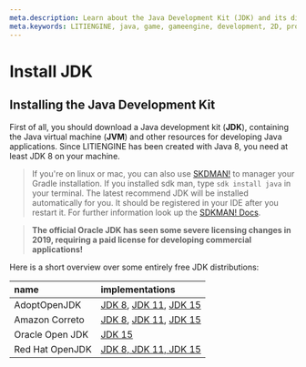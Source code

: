 ```yaml
---
meta.description: Learn about the Java Development Kit (JDK) and its different distributions.
meta.keywords: LITIENGINE, java, game, gameengine, development, 2D, programming, ide, eclipse, intellij, netbeans
---
```


# Install JDK

## Installing the Java Development Kit 
First of all, you should download a Java development kit (**JDK**), containing the Java virtual machine (**JVM**) and other resources for developing Java applications.
Since LITIENGINE has been created with Java 8, you need at least JDK 8 on your machine.
> If you're on linux or mac, you can also use [SKDMAN!](https://sdkman.io/) to manager your Gradle installation. If you installed sdk man, type `sdk install java` in your terminal. The latest recommend JDK will be installed automatically for you. It should be registered in your IDE after you restart it. For further information look up the [SDKMAN! Docs](https://sdkman.io/usage).

> **The official Oracle JDK has seen some severe licensing changes in 2019, requiring a paid license for developing commercial applications!** 

Here is a short overview over some entirely free JDK distributions:

name | implementations
:---- | :------
AdoptOpenJDK      | [JDK 8](https://adoptopenjdk.net/index.html?variant=openjdk8&jvmVariant=hotspot), [JDK 11](https://adoptopenjdk.net/index.html?variant=openjdk11&jvmVariant=hotspot), [JDK 15](https://adoptopenjdk.net/index.html?variant=openjdk15&jvmVariant=hotspot)
Amazon Correto    | [JDK 8](https://docs.aws.amazon.com/corretto/latest/corretto-8-ug/downloads-list.html), [JDK 11](https://docs.aws.amazon.com/corretto/latest/corretto-11-ug/downloads-list.html), [JDK 15](https://docs.aws.amazon.com/corretto/latest/corretto-15-ug/downloads-list.html)
Oracle Open JDK | [JDK 15](http://jdk.java.net/15/)
Red Hat OpenJDK | [JDK 8, JDK 11, JDK 15](https://developers.redhat.com/products/openjdk/overview)
